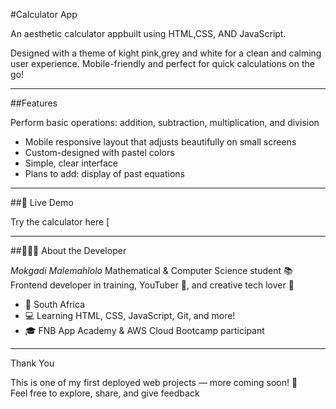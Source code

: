 #Calculator App

An aesthetic calculator appbuilt using HTML,CSS, AND JavaScript.

Designed with a theme of kight pink,grey and white for a clean and calming user experience.
Mobile-friendly and perfect for quick calculations on the go!

----

##Features

Perform basic operations: addition, subtraction, multiplication, and division
- Mobile responsive layout that adjusts beautifully on small screens
- Custom-designed with pastel colors
- Simple, clear interface
- Plans to add: display of past equations

---
 ##🚀 Live Demo

Try the calculator here [

---
##👩🏾‍💻 About the Developer

*Mokgadi Malemahlolo*
Mathematical  & Computer Science student 📚  
Frontend developer in training, YouTuber 🎥, and creative tech lover 🌸

- 📍 South Africa  
- 💻 Learning HTML, CSS, JavaScript, Git, and more!  
- 🎓 FNB App Academy & AWS Cloud Bootcamp participant

---

Thank You

This is one of my first deployed web projects — more coming soon! 💖  
Feel free to explore, share, and give feedback
